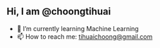 ## Hi, I am @choongtihuai

- 🌱 I’m currently learning Machine Learning
- 📫 How to reach me: tihuaichoong@gmail.com
